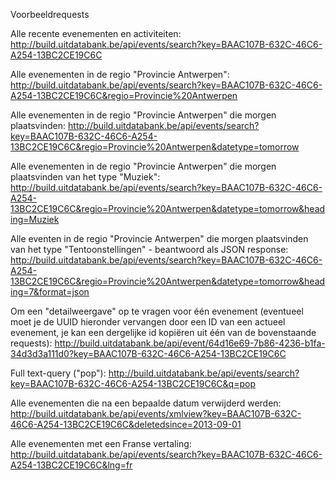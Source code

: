 ---
---

Voorbeeldrequests

Alle recente evenementen en activiteiten: http://build.uitdatabank.be/api/events/search?key=BAAC107B-632C-46C6-A254-13BC2CE19C6C

Alle evenementen in de regio "Provincie Antwerpen": http://build.uitdatabank.be/api/events/search?key=BAAC107B-632C-46C6-A254-13BC2CE19C6C&regio=Provincie%20Antwerpen

Alle evenementen in de regio "Provincie Antwerpen" die morgen plaatsvinden: http://build.uitdatabank.be/api/events/search?key=BAAC107B-632C-46C6-A254-13BC2CE19C6C&regio=Provincie%20Antwerpen&datetype=tomorrow

Alle evenementen in de regio "Provincie Antwerpen" die morgen plaatsvinden van het type "Muziek": http://build.uitdatabank.be/api/events/search?key=BAAC107B-632C-46C6-A254-13BC2CE19C6C&regio=Provincie%20Antwerpen&datetype=tomorrow&heading=Muziek

Alle eventen in de regio "Provincie Antwerpen" die morgen plaatsvinden van het type "Tentoonstellingen" - beantwoord als JSON response: http://build.uitdatabank.be/api/events/search?key=BAAC107B-632C-46C6-A254-13BC2CE19C6C&regio=Provincie%20Antwerpen&datetype=tomorrow&heading=7&format=json


Om een "detailweergave" op te vragen voor één evenement (eventueel moet je de UUID hieronder vervangen door een ID van een actueel evenement, je kan een dergelijke id kopiëren uit één van de bovenstaande requests): http://build.uitdatabank.be/api/event/64d16e69-7b86-4236-b1fa-34d3d3a111d0?key=BAAC107B-632C-46C6-A254-13BC2CE19C6C

Full text-query ("pop"): http://build.uitdatabank.be/api/events/search?key=BAAC107B-632C-46C6-A254-13BC2CE19C6C&q=pop

Alle evenementen die na een bepaalde datum verwijderd werden: http://build.uitdatabank.be/api/events/xmlview?key=BAAC107B-632C-46C6-A254-13BC2CE19C6C&deletedsince=2013-09-01

Alle evenementen met een Franse vertaling: http://build.uitdatabank.be/api/events/search?key=BAAC107B-632C-46C6-A254-13BC2CE19C6C&lng=fr
